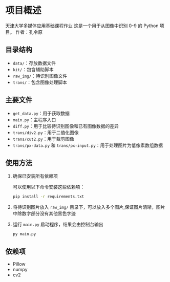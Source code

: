 # 项目概述

天津大学多媒体应用基础课程作业
这是一个用于从图像中识别 0-9 的 Python 项目。
作者：孔令原

## 目录结构

- `data/`：存放数据文件
- `kit/`：包含辅助脚本
- `raw_img/`：待识别图像文件
- `trans/`：包含图像处理脚本

## 主要文件

- `get_data.py`：用于获取数据
- `main.py`：主程序入口
- `diff.py`：用于比较待识别图像和已有图像数据的差异
- `trans/div2.py`：用于二值化图像
- `trans/cut2.py`：用于裁剪图像
- `trans/px-data.py` 和 `trans/px-input.py`：用于处理图片为低像素数组数据

## 使用方法

1. 确保已安装所有依赖项

    可以使用以下命令安装这些依赖项：

    ```cmd
    pip install -r requirements.txt
    ```

2. 将待识别图片放入 `raw_img/` 目录下，可以放入多个图片,保证图片清晰，图片中除数字部分没有其他黑色字迹
3. 运行 `main.py` 启动程序，结果会由控制台输出

    ```cmd
    py main.py
    ```

## 依赖项

- Pillow
- numpy
- cv2
